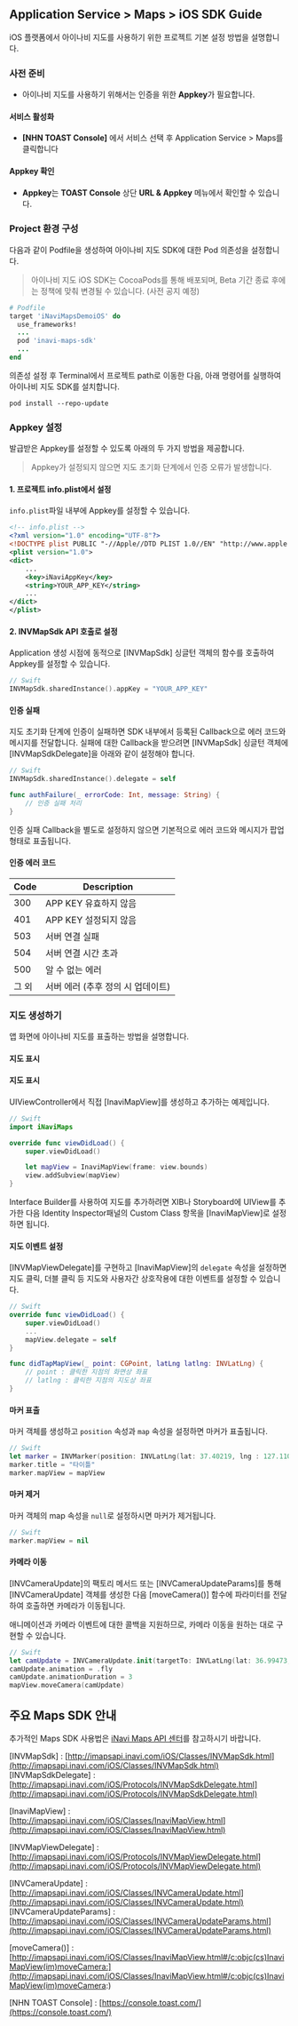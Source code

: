 ## Application Service > Maps > iOS SDK Guide
iOS 플랫폼에서 아이나비 지도를 사용하기 위한 프로젝트 기본 설정 방법을 설명합니다.

### 사전 준비
- 아이나비 지도를 사용하기 위해서는 인증을 위한 **Appkey**가 필요합니다.

#### 서비스 활성화
- **[NHN TOAST Console]** 에서 서비스 선택 후 Application Service > Maps를 클릭합니다

#### Appkey 확인
- **Appkey**는 **TOAST Console** 상단 **URL & Appkey** 메뉴에서 확인할 수 있습니다.


### Project 환경 구성
다음과 같이 Podfile을 생성하여 아이나비 지도 SDK에 대한 Pod 의존성을 설정합니다.

> 아이나비 지도 iOS SDK는 CocoaPods를 통해 배포되며, Beta 기간 종료 후에는 정책에 맞춰 변경될 수 있습니다. (사전 공지 예정)

```ruby
# Podfile
target 'iNaviMapsDemoiOS' do
  use_frameworks!
  ...
  pod 'inavi-maps-sdk'
  ...
end
```

의존성 설정 후 Terminal에서 프로젝트 path로 이동한 다음, 아래 명령어를 실행하여 아이나비 지도 SDK를 설치합니다.
```
pod install --repo-update
```

### Appkey 설정
발급받은 Appkey를 설정할 수 있도록 아래의 두 가지 방법을 제공합니다. 

> Appkey가 설정되지 않으면 지도 초기화 단계에서 인증 오류가 발생합니다.

#### 1. 프로젝트 info.plist에서 설정
`info.plist`파일 내부에 Appkey를 설정할 수 있습니다.
```xml
<!-- info.plist -->
<?xml version="1.0" encoding="UTF-8"?>
<!DOCTYPE plist PUBLIC "-//Apple//DTD PLIST 1.0//EN" "http://www.apple.com/DTDs/PropertyList-1.0.dtd">
<plist version="1.0">
<dict>
	...
	<key>iNaviAppKey</key>
	<string>YOUR_APP_KEY</string>
	...
</dict>
</plist>
```

#### 2. INVMapSdk API 호출로 설정
Application 생성 시점에 동적으로 [INVMapSdk] 싱글턴 객체의 함수를 호출하여 Appkey를 설정할 수 있습니다.

```swift
// Swift
INVMapSdk.sharedInstance().appKey = "YOUR_APP_KEY"
```

#### 인증 실패
지도 초기화 단계에 인증이 실패하면 SDK 내부에서 등록된 Callback으로 에러 코드와 메시지를 전달합니다.
실패에 대한 Callback을 받으려면 [INVMapSdk] 싱글턴 객체에 [INVMapSdkDelegate]을 아래와 같이 설정해야 합니다.
```swift
// Swift
INVMapSdk.sharedInstance().delegate = self

func authFailure(_ errorCode: Int, message: String) {
    // 인증 실패 처리
}

```
인증 실패 Callback을 별도로 설정하지 않으면 기본적으로 에러 코드와 메시지가 팝업 형태로 표출됩니다.

#### 인증 에러 코드
| Code | Description |
| ------ | ------ |
| 300 | APP KEY 유효하지 않음
| 401 | APP KEY 설정되지 않음 |
| 503 | 서버 연결 실패 |
| 504 | 서버 연결 시간 초과 |
| 500 | 알 수 없는 에러 |
| 그 외 | 서버 에러 (추후 정의 시 업데이트) |




### 지도 생성하기
앱 화면에 아이나비 지도를 표출하는 방법을 설명합니다.

#### 지도 표시

#### 지도 표시
UIViewController에서 직접 [InaviMapView]를 생성하고 추가하는 예제입니다.
```swift
// Swift
import iNaviMaps

override func viewDidLoad() {
    super.viewDidLoad()

    let mapView = InaviMapView(frame: view.bounds)
    view.addSubview(mapView)
}
```
Interface Builder를 사용하여 지도를 추가하려면 XIB나 Storyboard에 UIView를 추가한 다음
Identity Inspector패널의 Custom Class 항목을 [InaviMapView]로 설정하면 됩니다.

#### 지도 이벤트 설정
[INVMapViewDelegate]를 구현하고 [InaviMapView]의 `delegate` 속성을 설정하면 지도 클릭, 더블 클릭 등 지도와 사용자간 상호작용에 대한 이벤트를 설정할 수 있습니다.
```swift
// Swift
override func viewDidLoad() {
    super.viewDidLoad()
    ...
    mapView.delegate = self
}

func didTapMapView(_ point: CGPoint, latLng latlng: INVLatLng) {
    // point : 클릭한 지점의 화면상 좌표
    // latlng : 클릭한 지점의 지도상 좌표
}
```

#### 마커 표출
마커 객체를 생성하고 `position` 속성과 `map` 속성을 설정하면 마커가 표출됩니다.
```swift
// Swift
let marker = INVMarker(position: INVLatLng(lat: 37.40219, lng : 127.11077))
marker.title = "타이틀"
marker.mapView = mapView
```

#### 마커 제거
마커 객체의 map 속성을 `null`로 설정하시면 마커가 제거됩니다.
```swift
// Swift
marker.mapView = nil
```

#### 카메라 이동
[INVCameraUpdate]의 팩토리 메서드 또는 [INVCameraUpdateParams]를 통해 [INVCameraUpdate] 객체를 생성한 다음
[moveCamera()] 함수에 파라미터를 전달하여 호출하면 카메라가 이동됩니다.

애니메이션과 카메라 이벤트에 대한 콜백을 지원하므로, 카메라 이동을 원하는 대로 구현할 수 있습니다.
```swift
// Swift
let camUpdate = INVCameraUpdate.init(targetTo: INVLatLng(lat: 36.99473, lng : 127.81832))
camUpdate.animation = .fly
camUpdate.animationDuration = 3
mapView.moveCamera(camUpdate)
```

## 주요 Maps SDK 안내
추가적인 Maps SDK 사용법은 [iNavi Maps API 센터](http://imapsapi.inavi.com/)를 참고하시기 바랍니다.

[INVMapSdk] : [http://imapsapi.inavi.com/iOS/Classes/INVMapSdk.html](http://imapsapi.inavi.com/iOS/Classes/INVMapSdk.html)
[INVMapSdkDelegate] : [http://imapsapi.inavi.com/iOS/Protocols/INVMapSdkDelegate.html](http://imapsapi.inavi.com/iOS/Protocols/INVMapSdkDelegate.html)

[InaviMapView] : [http://imapsapi.inavi.com/iOS/Classes/InaviMapView.html](http://imapsapi.inavi.com/iOS/Classes/InaviMapView.html)

[INVMapViewDelegate] : [http://imapsapi.inavi.com/iOS/Protocols/INVMapViewDelegate.html](http://imapsapi.inavi.com/iOS/Protocols/INVMapViewDelegate.html)

[INVCameraUpdate] : [http://imapsapi.inavi.com/iOS/Classes/INVCameraUpdate.html](http://imapsapi.inavi.com/iOS/Classes/INVCameraUpdate.html)
[INVCameraUpdateParams] : [http://imapsapi.inavi.com/iOS/Classes/INVCameraUpdateParams.html](http://imapsapi.inavi.com/iOS/Classes/INVCameraUpdateParams.html)

[moveCamera()] : [http://imapsapi.inavi.com/iOS/Classes/InaviMapView.html#/c:objc(cs)InaviMapView(im)moveCamera:](http://imapsapi.inavi.com/iOS/Classes/InaviMapView.html#/c:objc(cs)InaviMapView(im)moveCamera:)

[NHN TOAST Console] : [https://console.toast.com/](https://console.toast.com/)

